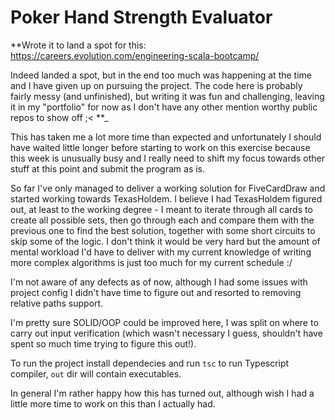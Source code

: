 # Poker Hand Strength Evaluator

**Wrote it to land a spot for this: https://careers.evolution.com/engineering-scala-bootcamp/

Indeed landed a spot, but in the end too much was happening at the time and I have given up on pursuing the project.  The code here is probably fairly messy (and unfinished), but writing it was fun and challenging, leaving it in my "portfolio" for now as I don't have any other mention worthy public repos to show off ;<
**_

This has taken me a lot more time than expected and unfortunately I should have waited little longer before starting to work on this exercise because this week is unusually busy and I really need to shift my focus towards other stuff at this point and submit the program as is.

So far I've only managed to deliver a working solution for FiveCardDraw and started working towards TexasHoldem.  I believe I had TexasHoldem figured out, at least to the working degree - I meant to iterate through all cards to create all possible sets, then go through each and compare them with the previous one to find the best solution, together with some short circuits to skip some of the logic.  I don't think it would be very hard but the amount of mental workload I'd have to deliver with my current knowledge of writing more complex algorithms is just too much for my current schedule :/

I'm not aware of any defects as of now, although I had some issues with project config I didn't have time to figure out and resorted to removing relative paths support.

I'm pretty sure SOLID/OOP could be improved here, I was split on where to carry out input verification (which wasn't necessary I guess, shouldn't have spent so much time trying to figure this out!).

To run the project install dependecies and run `tsc` to run Typescript compiler, `out` dir will contain executables.

In general I'm rather happy how this has turned out, although wish I had a little more time to work on this than I actually had.
